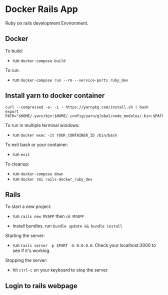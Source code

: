 # Docker Rails App

Ruby on rails development Environment.

## Docker

To build:

- run `docker-compose build`

To run:

- run `docker-compose run --rm --service-ports ruby_dev`



## Install yarn to docker container

```
curl --compressed -o- -L - https://yarnpkg.com/install.sh | bash
export PATH="$HOME/.yarn/bin:$HOME/.config/yarn/global/node_modules/.bin:$PATH"
```

To run in multiple terminal windows:

- run `docker exec -it YOUR_CONTAINER_ID /bin/bash`

To exit bash or your container:

- run `exit`

To cleanup:

- run `docker-compose down`
- run `docker rmi rails-docker_ruby_dev`

## Rails

To start a new project:

- run `rails new MYAPP` then `cd MYAPP`

- Install bundles. run `bundle update && bundle install`

Starting the server:

- run `rails server -p $PORT -b 0.0.0.0`. Check your localhost:3000 to see if it's working.

Stopping the server:

- hit `ctrl-c` on your keyboard to stop the server.


## Login to rails webpage



